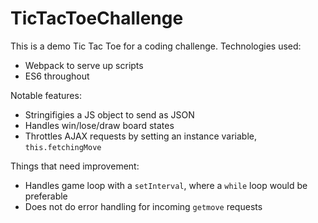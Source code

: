 # TicTacToeChallenge

This is a demo Tic Tac Toe for a coding challenge.  Technologies used: 

- Webpack to serve up scripts 
- ES6 throughout

Notable features: 

- Stringifigies a JS object to send as JSON 
- Handles win/lose/draw board states 
- Throttles AJAX requests by setting an instance variable, `this.fetchingMove`

Things that need improvement:

- Handles game loop with a `setInterval`, where a `while` loop would be preferable 
- Does not do error handling for incoming `getmove` requests 

